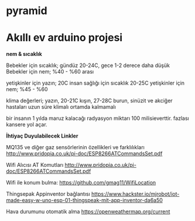 ﻿# pyramid


<h1>Akıllı ev arduino projesi</h1>

<b>nem & sıcaklık</b>

Bebekler için sıcaklık; gündüz 20-24C, gece 1-2 derece daha düşük
Bebekler için nem; %40 - %60 arası

yetişkinler için yazın; 20C 
insan sağlığı için sıcaklık 20-25C 
yetişkinler için nem; %45 - %60

klima değerleri; yazın, 20-21C kışın, 27-28C
burun, sinüzit ve akciğer hastaları uzun süre klimalı ortamda kalmamalı

bir insanın 1 yılda maruz kalacağı radyasyon miktarı 100 milisieverttir. fazlası kansere yol açar.



<b>İhtiyaç Duyulabilecek Linkler</b>


MQ135 ve diğer gaz sensörlerinin özellikleri ve farklılıkları
http://www.pridopia.co.uk/pi-doc/ESP8266ATCommandsSet.pdf

Wifi Alıcısı AT Komutları
http://www.pridopia.co.uk/pi-doc/ESP8266ATCommandsSet.pdf

Wifi ile konum bulma:
https://github.com/gmag11/WifiLocation

Thingsepak Appinventor bağlantısı
https://www.hackster.io/mjrobot/iot-made-easy-w-uno-esp-01-thingspeak-mit-app-inventor-da6a50

Hava durumunu otomatik alma
https://openweathermap.org/current
